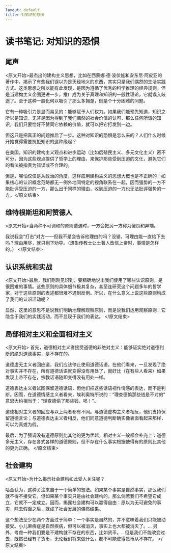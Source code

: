 ```yaml
---
layout: default
title: 对知识的恐惧
---
```


# 读书笔记: 对知识的恐惧


## 尾声

<原文开始>最杰出的建构主义思想，比如在西蒙娜·德·波伏娃和安东尼·阿皮亚的著作中，揭示了有些我们误以为是天经地义的东西，其实只是我们偶然的生活实践方式。这类思想之所以能有此发现，是因为遵循了优秀的科学推理的经典规则。但是当建构主义企图更进一步，推广成为关于真理和知识的一般性理论，它就误入歧途了。至于这种一般化何以吸引了那么多拥趸，倒是个十分困难的问题。

它有一种吸引力是显而易见的：能够赋予人们权力。如果我们能预先知道，知识之所以是知识，无非是因为得到了我们偶然的社会价值的认可，那么任何所谓的知识，我们只要恰好不赞同它依赖的价值，就可以把它打发到一边。

但这只是把真正的问题推后了一步。这种对知识的恐惧是怎么来的？人们什么时候开始觉得需要抗拒知识的这种缘起？

在美国，知识的建构主义观点和进步运动（比如后殖民主义、多元文化主义）密不可分，因为这些观点提供了哲学上的理由，来保护那些受到压迫的文化，避免它们的看法被指责为错误或不合理的。

但是，哪怕仅仅是从政治的角度，这样应用建构主义的思想大概也是不正确的：如果核心的认识概念范畴都无一例外地同特定的视角联系在一起，因而强势的一方不能批评受压迫的一方，那么出于同样的理由，收到压迫的一方也无法批评强势的一方。</原文结束>
## 维特根斯坦和阿赞德人

<原文开始>当两种不可调和的原则遭遇时，一方会把另一方称为傻瓜和异端。

我说我会“打击”对方——但我不是会告诉他理由的吗？没错，可理由能一直给下去吗？理由用尽，就只剩下劝导。（想象传教士让土著人改信上帝时，事情是怎样的。）
</原文结束>
## 认识系统和实战

<原文开始>最后，我们刚刚见识到，要精确地说出我们使用了哪些认识原则，是很困难的事情。这些原则的具体细节极其复杂，甚至连研究这个问题多年的哲学家，对于这些原则的表述都很难不遇到反例。所以，在什么意义上说这些原则构成了我们的认识活动呢？

显然，这里的意思不是说我们明确地理解观察原则，而是说我们运用观察原则：它隐含于我们的实践活动，而不显现于我们的表达。
</原文结束>
## 局部相对主义和全面相对主义

<原文开始>
首先，道德相对主义者接受道德的非绝对主义：能够证实绝对道德判断的绝对道德事实，是不存在的。

道德虚无主义者回应道，我们应该停止使用道德话语。在他们看来，一旦发现了绝对事实并不存在，所有道德话语就变得没有用处了，就好比（在有些人看来）如果发现上帝不存在，宗教话语随即变得没有用处一样。

道德表达主义者试图保留道德话语，但他们把这些话语视作情感的表达，而不是判断。因而，在道德情感主义者看来，埃利奥特所说的：“理查德偷那些钱是不对的” 意思大约相当于：“理查德偷了那些钱，呸！”。

道德相对主义者的回应与以上两者都有不同。与道德虚构主义者相反，他们支持保留道德言论；与道德表达主义者相反，他们同意道德判断确实像表面看起来那样，可以为真或为假。

最后，为了强调没有道德原则比其他的更为优越，相对主义一般都会补充上：道德多元主义，存在各式各样的道德原则，但不存在什么事实根据使得有的原则比其他的更为正确。
</原文结束>
## 社会建构

<原文开始>为什么揭示社会建构如此受人关注呢？

哈金认为，这种关注来自于一个简单的想法。如果某个事实是自然事实，那么我们就不得不接受它。但如果某个事实只是由社会建构的，那么倘若我们不希望它成立，它就不一定成立。因而，揭露社会建构可以赢得自由：原以为无可避免的事实，除去假面之后，就成了社会发展的偶然结果。

这个想法至少在两个方面过于简单：一个事实是自然的，并不意味着我们只能被动接受。小儿麻痹症是自然疾病，但可以被消灭，事实上也大都被消灭了。... 另外，考虑一种我们要是不建构就不存在的东西，比如货币。.. 但是我们不能改变过去，既然已经有了货币，无论我们将来做什么，都不可能使得货币从不存在。
</原文结束>